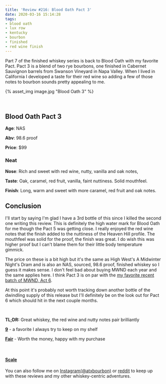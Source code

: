 ```yaml
---
title: 'Review #216: Blood Oath Pact 3'
date: 2020-03-16 15:14:28
tags:
- blood oath
- lux row
- kentucky
- bourbon
- finished
- red wine finish
---
```


Part 7 of the finished whiskey series is back to Blood Oath with my favorite Pact. Pact 3 is a blend of two rye bourbons, one finished in Cabernet Sauvignon barrels from Swanson Vineyard in Napa Valley. When I lived in California I developed a taste for their red wine so adding a few of those notes to bourbon sounds pretty appealing to me.

{% asset_img image.jpg "Blood Oath 3" %}

&nbsp;

## Blood Oath Pact 3
**Age**: NAS

**Abv**: 98.6 proof

**Price**: $99

### Neat
**Nose**: Rich and sweet with red wine, nutty, vanilla and oak notes,

**Taste**: Oak, caramel, red fruit, vanilla, faint nuttiness. Solid mouthfeel. 

**Finish**: Long, warm and sweet with more caramel, red fruit and oak notes. 

## Conclusion
I'll start by saying I'm glad I have a 3rd bottle of this since I killed the second one writing this review. This is definitely the high water mark for Blood Oath for me though the Pact 5 was getting close. I really enjoyed the red wine notes that the finish added to the nuttiness of the Heaven Hill profile. The mouthfeel was solid for the proof, the finish was great. I do wish this was higher proof but I can't blame them for their little body temperature gimmick.

The price on these is a bit high but it's the same as High West's A Midwinter Night's Dram and is also an NAS, sourced,  98.6 proof, finished whiskey so I guess it makes sense. I don't feel bad about buying MWND each year and the same applies here. I think Pact 3 is on par with the [my favorite recent batch of MWND, Act 6](https://atxbourbon.com/2019/11/21/Review-160-163-High-West-AMidwinter-Nights-Dram-Acts-2-5-6-and-7/).

At this point it's probably not worth tracking down another bottle of the dwindling supply of this release but I'll definitely be on the look out for Pact 6 which should hit in the next couple months.

&nbsp;

**TL;DR:** Great whiskey, the red wine and nutty notes pair brilliantly

[**9**](https://atxbourbon.com/tags/9/) - a favorite I always try to keep on my shelf

[**Fair**](https://atxbourbon.com/tags/fair-value/) - Worth the money, happy with my purchase

&nbsp;

#### [Scale](http://atxbourbon.com/Scale/)

You can also follow me on [Instagram(@atxbourbon)](https://www.instagram.com/atxbourbon/) or [reddit](https://www.reddit.com/r/atxbourbon/) to keep up with these reviews and my other whiskey-centric adventures.


